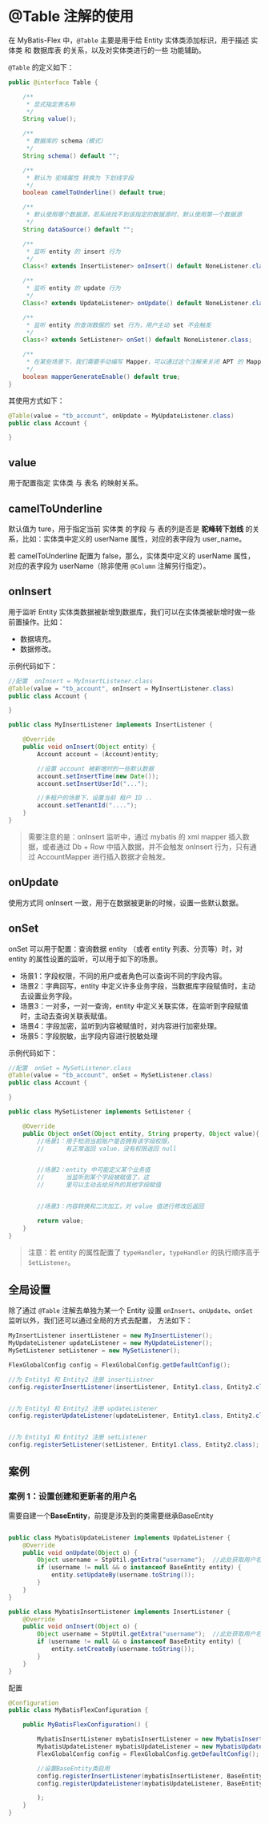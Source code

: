 # @Table 注解的使用

在 MyBatis-Flex 中，`@Table` 主要是用于给 Entity 实体类添加标识，用于描述 实体类 和 数据库表 的关系，以及对实体类进行的一些
功能辅助。


`@Table` 的定义如下：

```java
public @interface Table {

    /**
     * 显式指定表名称
     */
    String value();

    /**
     * 数据库的 schema（模式）
     */
    String schema() default "";

    /**
     * 默认为 驼峰属性 转换为 下划线字段
     */
    boolean camelToUnderline() default true;

    /**
     * 默认使用哪个数据源，若系统找不到该指定的数据源时，默认使用第一个数据源
     */
    String dataSource() default "";

    /**
     * 监听 entity 的 insert 行为
     */
    Class<? extends InsertListener> onInsert() default NoneListener.class;

    /**
     * 监听 entity 的 update 行为
     */
    Class<? extends UpdateListener> onUpdate() default NoneListener.class;

    /**
     * 监听 entity 的查询数据的 set 行为，用户主动 set 不会触发
     */
    Class<? extends SetListener> onSet() default NoneListener.class;

    /**
     * 在某些场景下，我们需要手动编写 Mapper，可以通过这个注解来关闭 APT 的 Mapper 生成
     */
    boolean mapperGenerateEnable() default true;
}
```

其使用方式如下：

```java 1
@Table(value = "tb_account", onUpdate = MyUpdateListener.class)
public class Account {

}
```

## value

用于配置指定 实体类 与 表名 的映射关系。

## camelToUnderline

默认值为 ture，用于指定当前 实体类 的字段 与 表的列是否是 **驼峰转下划线** 的关系，比如：实体类中定义的 userName 属性，对应的表字段为 user_name。

若 camelToUnderline 配置为 false，那么，实体类中定义的 userName 属性，对应的表字段为 userName（除非使用 `@Column` 注解另行指定）。

## onInsert

用于监听 Entity 实体类数据被新增到数据库，我们可以在实体类被新增时做一些前置操作。比如：

- 数据填充。
- 数据修改。

示例代码如下：

```java 2
//配置  onInsert = MyInsertListener.class
@Table(value = "tb_account", onInsert = MyInsertListener.class)
public class Account {

}
```

```java
public class MyInsertListener implements InsertListener {

    @Override
    public void onInsert(Object entity) {
        Account account = (Account)entity;

        //设置 account 被新增时的一些默认数据
        account.setInsertTime(new Date());
        account.setInsertUserId("...");

        //多租户的场景下，设置当前 租户 ID ..
        account.setTenantId("....");
    }
}
```

> 需要注意的是：onInsert 监听中，通过 mybatis 的 xml mapper 插入数据，或者通过 Db + Row 中插入数据，并不会触发 onInsert 行为，只有通过
> AccountMapper 进行插入数据才会触发。

## onUpdate

使用方式同 onInsert 一致，用于在数据被更新的时候，设置一些默认数据。


## onSet

onSet 可以用于配置：查询数据 entity （或者 entity 列表、分页等）时，对 entity 的属性设置的监听，可以用于如下的场景。

- 场景1：字段权限，不同的用户或者角色可以查询不同的字段内容。
- 场景2：字典回写，entity 中定义许多业务字段，当数据库字段赋值时，主动去设置业务字段。
- 场景3：一对多，一对一查询，entity 中定义关联实体，在监听到字段赋值时，主动去查询关联表赋值。
- 场景4：字段加密，监听到内容被赋值时，对内容进行加密处理。
- 场景5：字段脱敏，出字段内容进行脱敏处理

示例代码如下：

```java 2
//配置  onSet = MySetListener.class
@Table(value = "tb_account", onSet = MySetListener.class)
public class Account {

}
```

```java
public class MySetListener implements SetListener {

    @Override
    public Object onSet(Object entity, String property, Object value){
        //场景1：用于检测当前账户是否拥有该字段权限，
        //      有正常返回 value，没有权限返回 null


        //场景2：entity 中可能定义某个业务值
        //      当监听到某个字段被赋值了，这
        //      里可以主动去给另外的其他字段赋值


        //场景3：内容转换和二次加工，对 value 值进行修改后返回

        return value;
    }
}
```

> 注意：若 entity 的属性配置了 `typeHandler`，`typeHandler` 的执行顺序高于 `SetListener`。

## 全局设置

除了通过 `@Table` 注解去单独为某一个 Entity 设置 `onInsert`、`onUpdate`、`onSet` 监听以外，我们还可以通过全局的方式去配置，
方法如下：

```java
MyInsertListener insertListener = new MyInsertListener();
MyUpdateListener updateListener = new MyUpdateListener();
MySetListener setListener = new MySetListener();

FlexGlobalConfig config = FlexGlobalConfig.getDefaultConfig();

//为 Entity1 和 Entity2 注册 insertListner
config.registerInsertListener(insertListener, Entity1.class, Entity2.class);


//为 Entity1 和 Entity2 注册 updateListener
config.registerUpdateListener(updateListener, Entity1.class, Entity2.class);


//为 Entity1 和 Entity2 注册 setListener
config.registerSetListener(setListener, Entity1.class, Entity2.class);
```

## 案例
### 案例 1：设置创建和更新者的用户名
需要自建一个**BaseEntity**，前提是涉及到的类需要继承BaseEntity

```java

public class MybatisUpdateListener implements UpdateListener {
    @Override
    public void onUpdate(Object o) {
        Object username = StpUtil.getExtra("username");  //此处获取用户名
        if (username != null && o instanceof BaseEntity entity) {
            entity.setUpdateBy(username.toString());
        }
    }
}

```

```java
public class MybatisInsertListener implements InsertListener {
    @Override
    public void onInsert(Object o) {
        Object username = StpUtil.getExtra("username");  //此处获取用户名
        if (username != null && o instanceof BaseEntity entity) {
            entity.setCreateBy(username.toString());
        }
    }
}
```


配置
```java
@Configuration
public class MyBatisFlexConfiguration {

    public MyBatisFlexConfiguration() {

        MybatisInsertListener mybatisInsertListener = new MybatisInsertListener();
        MybatisUpdateListener mybatisUpdateListener = new MybatisUpdateListener();
        FlexGlobalConfig config = FlexGlobalConfig.getDefaultConfig();

        //设置BaseEntity类启用
        config.registerInsertListener(mybatisInsertListener, BaseEntity.class);
        config.registerUpdateListener(mybatisUpdateListener, BaseEntity.class);

        );
    }
}
```
